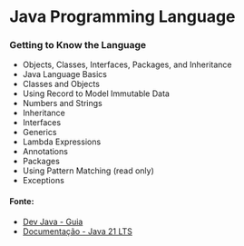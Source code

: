 # Java Programming Language

### Getting to Know the Language

- Objects, Classes, Interfaces, Packages, and Inheritance
- Java Language Basics
- Classes and Objects
- Using Record to Model Immutable Data
- Numbers and Strings
- Inheritance
- Interfaces
- Generics
- Lambda Expressions
- Annotations
- Packages
- Using Pattern Matching (read only)
- Exceptions

#### Fonte:
+ [Dev Java - Guia](https://dev.java/learn/)
+ [Documentação - Java 21 LTS](https://docs.oracle.com/en/java/javase/21/)
